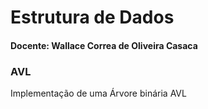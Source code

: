 # Estrutura de Dados
#### Docente: Wallace Correa de Oliveira Casaca

### AVL
Implementação de uma Árvore binária AVL
